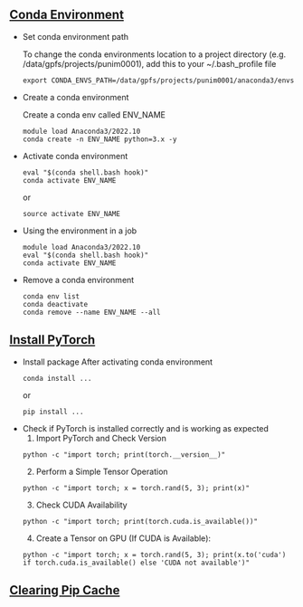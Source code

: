 
## [Conda Environment](https://dashboard.hpc.unimelb.edu.au/software/anaconda/)

- Set conda environment path 

  To change the conda environments location to a project directory (e.g. /data/gpfs/projects/punim0001), add this to your ~/.bash_profile file
  ```
  export CONDA_ENVS_PATH=/data/gpfs/projects/punim0001/anaconda3/envs
  ```
- Create a conda environment
  
  Create a conda env called ENV_NAME
  ```
  module load Anaconda3/2022.10
  conda create -n ENV_NAME python=3.x -y
  ```
- Activate conda environment
  ```
  eval "$(conda shell.bash hook)"
  conda activate ENV_NAME
  ```
  or
  ```
  source activate ENV_NAME
  ```
- Using the environment in a job
  ```
  module load Anaconda3/2022.10
  eval "$(conda shell.bash hook)"
  conda activate ENV_NAME
  ```
- Remove a conda environment
  ```
  conda env list
  conda deactivate
  conda remove --name ENV_NAME --all
  ```
## [Install PyTorch](https://pytorch.org/)
- Install package
  After activating conda environment
  ```
  conda install ...
  ```
  or
  ```
  pip install ...
  ```
- Check if PyTorch is installed correctly and is working as expected
  1. Import PyTorch and Check Version
  ```
  python -c "import torch; print(torch.__version__)"
  ```
  2. Perform a Simple Tensor Operation
  ```
  python -c "import torch; x = torch.rand(5, 3); print(x)"
  ```
  3. Check CUDA Availability
  ```
  python -c "import torch; print(torch.cuda.is_available())"
  ```
  4. Create a Tensor on GPU (If CUDA is Available):
  ```
  python -c "import torch; x = torch.rand(5, 3); print(x.to('cuda') if torch.cuda.is_available() else 'CUDA not available')"
  ```

## [Clearing Pip Cache](https://linuxhandbook.com/clear-pip-cache/)

